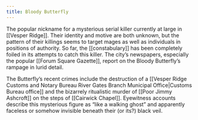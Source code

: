 ```yaml
---
title: Bloody Butterfly
---
```


The popular nickname for a mysterious serial killer currently at large in [[Vesper Ridge]]. Their identity and motive are both unknown, but the pattern of their killings seems to target mages as well as individuals in positions of authority. So far, the [[constabulary]] has been completely foiled in its attempts to catch this killer. The city’s newspapers, especially the popular [[Forum Square Gazette]], report on the Bloody Butterfly’s rampage in lurid detail.

The Butterfly’s recent crimes include the destruction of a [[Vesper Ridge Customs and Notary Bureau River Gates Branch Municipal Office|Customs Bureau office]] and the bizarrely ritualistic murder of [[Poor Jimmy Ashcroft]] on the steps of [[Cairwick Chapel]]. Eyewitness accounts describe this mysterious figure as “like a walking ghost” and apparently faceless or somehow invisible beneath their (or its?) black veil.
